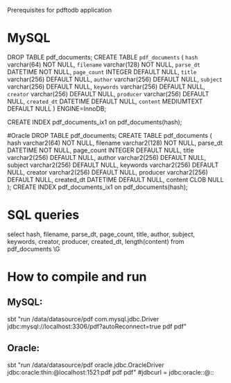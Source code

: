 Prerequisites for pdftodb application

# MySQL
DROP TABLE pdf_documents;
CREATE TABLE `pdf_documents` (
  `hash` varchar(64) NOT NULL,
  `filename` varchar(128) NOT NULL,
  `parse_dt` DATETIME NOT NULL,
  `page_count` INTEGER DEFAULT NULL,
  `title` varchar(256) DEFAULT NULL,
  `author` varchar(256) DEFAULT NULL,
  `subject` varchar(256) DEFAULT NULL,
  `keywords` varchar(256) DEFAULT NULL,
  `creator`   varchar(256) DEFAULT NULL,
  `producer` varchar(256) DEFAULT NULL,
  `created_dt` DATETIME DEFAULT NULL,
  `content` MEDIUMTEXT DEFAULT NULL
) ENGINE=InnoDB;

CREATE INDEX pdf_documents_ix1 on pdf_documents(hash);

#Oracle
DROP TABLE pdf_documents;
CREATE TABLE pdf_documents (
  hash varchar2(64) NOT NULL,
  filename varchar2(128) NOT NULL,
  parse_dt DATETIME NOT NULL,
  page_count INTEGER DEFAULT NULL,
  title varchar2(256) DEFAULT NULL,
  author varchar2(256) DEFAULT NULL,
  subject varchar2(256) DEFAULT NULL,
  keywords varchar2(256) DEFAULT NULL,
  creator   varchar2(256) DEFAULT NULL,
  producer varchar2(256) DEFAULT NULL,
  created_dt DATETIME DEFAULT NULL,
  content CLOB NULL
);
CREATE INDEX pdf_documents_ix1 on pdf_documents(hash);


# SQL queries
select hash, filename, parse_dt, page_count, title, author, subject, keywords, creator, producer, created_dt, length(content) from pdf_documents \G


# How to compile and run

## MySQL:
sbt "run /data/datasource/pdf com.mysql.jdbc.Driver jdbc:mysql://localhost:3306/pdf?autoReconnect=true pdf pdf"

## Oracle:
sbt "run /data/datasource/pdf oracle.jdbc.OracleDriver jdbc:oracle:thin:@localhost:1521:pdf pdf pdf"
#jdbcurl = jdbc:oracle:<drivertype>:@<hostname>:<port>:<database>
